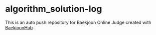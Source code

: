 # algorithm_solution-log
This is an auto push repository for Baekjoon Online Judge created with [BaekjoonHub](https://github.com/BaekjoonHub/BaekjoonHub).
